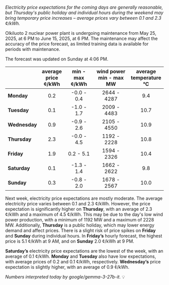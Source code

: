 *Electricity price expectations for the coming days are generally reasonable, but Thursday's public holiday and individual hours during the weekend may bring temporary price increases – average prices vary between 0.1 and 2.3 ¢/kWh.*

Olkiluoto 2 nuclear power plant is undergoing maintenance from May 25, 2025, at 6 PM to June 15, 2025, at 6 PM. The maintenance may affect the accuracy of the price forecast, as limited training data is available for periods with maintenance.

The forecast was updated on Sunday at 4:06 PM.

| <pv>  | average<br>price<br>¢/kWh | min - max<br>¢/kWh | wind power<br>min - max<br>MW | average<br>temperature<br>°C |
|:-------------|:----------------:|:----------------:|:-------------:|:-------------:|
| **Monday** | 0.2 | -0.0 - 0.4 | 2644 - 4287 | 9.4 |
| **Tuesday** | 0.1 | -1.0 - 1.7 | 2009 - 4483 | 10.7 |
| **Wednesday** | 0.9 | -0.9 - 2.6 | 2105 - 4550 | 10.9 |
| **Thursday** | 2.3 | -0.0 - 4.5 | 1192 - 2228 | 10.8 |
| **Friday** | 1.9 | 0.2 - 5.1 | 1594 - 2326 | 10.4 |
| **Saturday** | 0.1 | -1.3 - 1.4 | 1662 - 2622 | 9.8 |
| **Sunday** | 0.3 | -0.8 - 2.0 | 1678 - 2567 | 10.0 |

Next week, electricity price expectations are mostly moderate. The average electricity price varies between 0.1 and 2.3 ¢/kWh. However, the price expectation is significantly higher on **Thursday**, with an average of 2.3 ¢/kWh and a maximum of 4.5 ¢/kWh. This may be due to the day's low wind power production, with a minimum of 1192 MW and a maximum of 2228 MW. Additionally, **Thursday** is a public holiday, which may lower energy demand and affect prices. There is a slight risk of price spikes on **Friday** and **Sunday** during individual hours. In **Friday’s** hourly forecast, the highest price is 5.1 ¢/kWh at 9 AM, and on **Sunday** 2.0 ¢/kWh at 9 PM.

**Saturday’s** electricity price expectations are the lowest of the week, with an average of 0.1 ¢/kWh. **Monday** and **Tuesday** also have low expectations, with average prices of 0.2 and 0.1 ¢/kWh, respectively. **Wednesday’s** price expectation is slightly higher, with an average of 0.9 ¢/kWh.

*Numbers interpreted today by google/gemma-3-27b-it.* 💡
